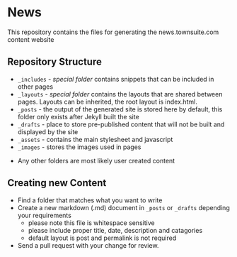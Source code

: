 # News

This repository contains the files for generating the news.townsuite.com content website


Repository Structure
--------------------

 - `_includes` - *special folder* contains snippets that can be included in other pages
 - `_layouts` - *special folder* contains the layouts that are shared between pages. Layouts can be inherited, the root layout is index.html.
 - `_posts` - the output of the generated site is stored here by default, this folder only exists after Jekyll built the site
 - `_drafts` -  place to store pre-published content that will not be built and displayed by the site
 - `_assets` -  contains the main stylesheet and javascript
 - `_images` -  stores the images used in pages
 
* Any other folders are most likely user created content

Creating new Content
--------------------
* Find a folder that matches what you want to write
* Create a new markdown (.md) document in `_posts` or `_drafts` depending your requirements
    * please note this file is whitespace sensitive
    * please include proper title, date, description and catagories
    * default layout is post and permalink is not required
* Send a pull request with your change for review.
